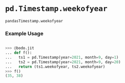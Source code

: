 # `pd.Timestamp.weekofyear`

`pandasTimestamp.weekofyear`

### Example Usage

```py

>>> @bodo.jit
... def f():
...   ts1 = pd.Timestamp(year=2021, month=9, day=1)
...   ts2 = pd.Timestamp(year=2021, month=9, day=20)
...   return (ts1.weekofyear, ts2.weekofyear)
>>> f()
(35, 38)
```
